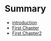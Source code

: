 # Summary

* [introduction](README.md)
* [First Chapter](chapter1.md)
* [First Chapter2](CHAPTER1.md)

